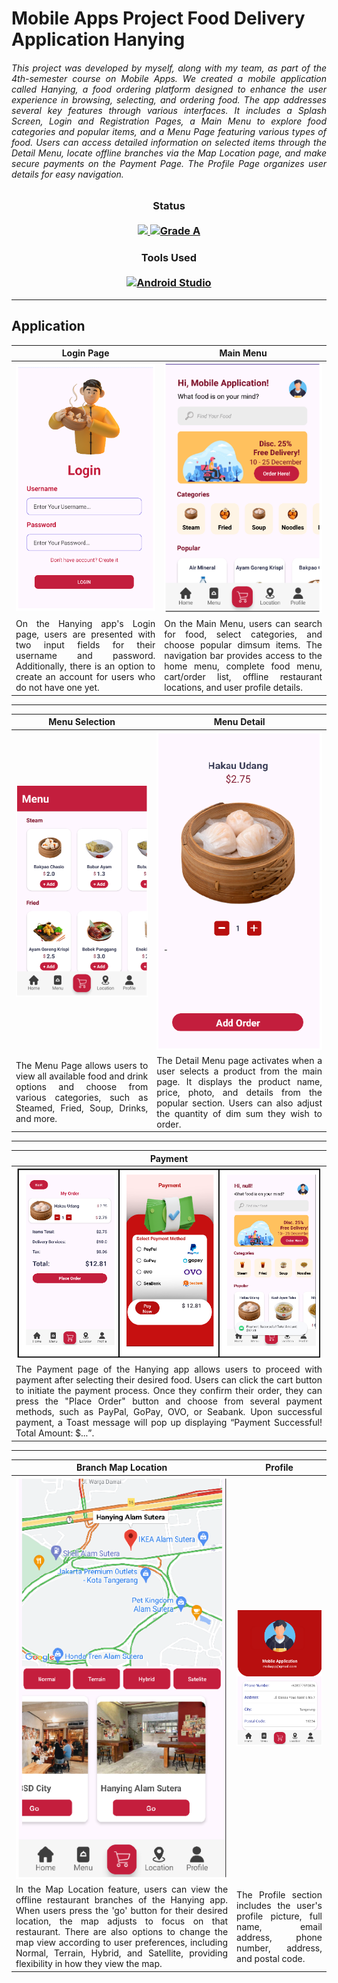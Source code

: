 # Mobile Apps Project Food Delivery Application Hanying
<H6 align="justify">
This project was developed by myself, along with my team, as part of the 4th-semester course on Mobile Apps. We created a mobile application called Hanying, a food ordering platform designed to enhance the user experience in browsing, selecting, and ordering food. The app addresses several key features through various interfaces. It includes a Splash Screen, Login and Registration Pages, a Main Menu to explore food categories and popular items, and a Menu Page featuring various types of food. Users can access detailed information on selected items through the Detail Menu, locate offline branches via the Map Location page, and make secure payments on the Payment Page. The Profile Page organizes user details for easy navigation.
</H6>

<H3 align="center">
  Status<br><br>
  <a href=#>
    <img src="https://img.shields.io/badge/Mobile_Application-Closed-red">
  </a>
  <a href=#>
    <img src="https://img.shields.io/badge/Final_Grade-A-green.svg" alt="Grade A">
  </a>
</H3>

<H3 align="center">
  Tools Used<br><br>
  <a href=#>
    <img src="https://img.shields.io/badge/Made%20with-Android Studio-3DDC84?style=for-the-badge&logo=Android Studio" alt="Android Studio">
  </a>
</H3>

---

## Application

| Login Page | Main Menu |
|-------------|-------------|
| <div align="center"> ![Login Page](https://github.com/Nomimomu/Mobile-apps-Hanying/blob/master/Screenshot/1.%20Login%20Screen.png) </div> | <div align="center"> ![Main Menu](https://github.com/Nomimomu/Mobile-apps-Hanying/blob/master/Screenshot/2.%20Main%20Menu.png) </div> 
|<div align="justify"> On the Hanying app's Login page, users are presented with two input fields for their username and password. Additionally, there is an option to create an account for users who do not have one yet. </div>|<div align="justify"> On the Main Menu, users can search for food, select categories, and choose popular dimsum items. The navigation bar provides access to the home menu, complete food menu, cart/order list, offline restaurant locations, and user profile details. </div> |

---
| Menu Selection | Menu Detail |
|-------------|-------------|
| <div align="center"> ![Login Page](https://github.com/Nomimomu/Mobile-apps-Hanying/blob/master/Screenshot/3.%20Menu%20Selection.png) </div> | <div align="center"> ![Main Menu](https://github.com/Nomimomu/Mobile-apps-Hanying/blob/master/Screenshot/4.%20Menu%20Detail.png) </div> 
|<div align="justify"> The Menu Page allows users to view all available food and drink options and choose from various categories, such as Steamed, Fried, Soup, Drinks, and more. </div>|<div align="justify"> The Detail Menu page activates when a user selects a product from the main page. It displays the product name, price, photo, and details from the popular section. Users can also adjust the quantity of dim sum they wish to order. </div> |

---
| Payment |
|-------------|
| <div align="center"> ![Login Page](https://github.com/Nomimomu/Mobile-apps-Hanying/blob/master/Screenshot/6.%20Payment.png) </div> 
|<div align="justify"> The Payment page of the Hanying app allows users to proceed with payment after selecting their desired food. Users can click the cart button to initiate the payment process. Once they confirm their order, they can press the "Place Order" button and choose from several payment methods, such as PayPal, GoPay, OVO, or Seabank. Upon successful payment, a Toast message will pop up displaying “Payment Successful! Total Amount: $...”. </div>

---
| Branch Map Location | Profile |
|-------------|-------------|
| <div align="center"> ![Login Page](https://github.com/Nomimomu/Mobile-apps-Hanying/blob/master/Screenshot/5.%20Branch%20Map%20Location.png) </div> | <div align="center"> ![Main Menu](https://github.com/Nomimomu/Mobile-apps-Hanying/blob/master/Screenshot/7.%20Profile.png) </div> 
|<div align="justify"> In the Map Location feature, users can view the offline restaurant branches of the Hanying app. When users press the 'go' button for their desired location, the map adjusts to focus on that restaurant. There are also options to change the map view according to user preferences, including Normal, Terrain, Hybrid, and Satellite, providing flexibility in how they view the map. </div>|<div align="justify"> The Profile section includes the user's profile picture, full name, email address, phone number, address, and postal code. </div> |
